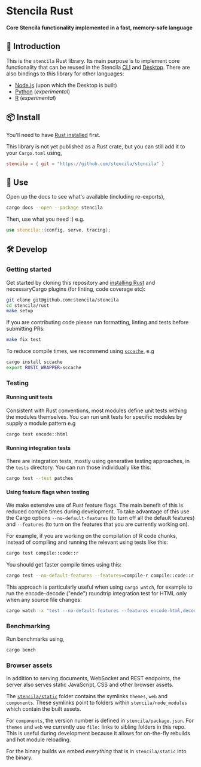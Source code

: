 # Stencila Rust

**Core Stencila functionality implemented in a fast, memory-safe language**

## 🦀 Introduction

This is the `stencila` Rust library. Its main purpose is to implement core functionality that can be reused in the Stencila [CLI](../cli) and [Desktop](../desktop). There are also bindings to this library for other languages:

- [Node.js](../node) (upon which the Desktop is built)
- [Python](../python) (_experimental_)
- [R](../r) (_experimental_)

## 📦 Install

You'll need to have [Rust installed](https://rustup.rs) first.

This library is not yet published as a Rust crate, but you can still add it to your `Cargo.toml` using,

```toml
stencila = { git = "https://github.com/stencila/stencila" }
```

## 🚀 Use

Open up the docs to see what's available (including re-exports),

```bash
cargo docs --open --package stencila
```

Then, use what you need :) e.g.

```rust
use stencila::{config, serve, tracing};
```

## 🛠️ Develop

### Getting started

Get started by cloning this repository and [installing Rust](https://rustup.rs) and necessaryCargo plugins (for linting, code coverage etc):

```sh
git clone git@github.com:stencila/stencila
cd stencila/rust
make setup
```

If you are contributing code please run formatting, linting and tests before submitting PRs:

```sh
make fix test
```

To reduce compile times, we recommend using [`sccache`](https://github.com/mozilla/sccache), e.g

```sh
cargo install sccache
export RUSTC_WRAPPER=sccache
```

### Testing

#### Running unit tests

Consistent with Rust conventions, most modules define unit tests withing the modules themselves. You can run unit tests for specific modules by supply a module pattern e.g

```sh
cargo test encode::html
```

#### Running integration tests

There are integration tests, mostly using generative testing approaches, in the `tests` directory. You can run those individually like this:

```sh
cargo test --test patches
```

#### Using feature flags when testing

We make extensive use of Rust feature flags. The main benefit of this is reduced compile times during development. To take advantage of this use the Cargo options `--no-default-features` (to turn off all the default features) and `--features` (to turn on the features that you are currently working on).

For example, if you are working on the compilation of R code chunks, instead of compiling and running the relevant using tests like this:

```sh
cargo test compile::code::r
```

You should get faster compile times using this:

```sh
cargo test --no-default-features --features=compile-r compile::code::r
```

This approach is particularly useful when using `cargo watch`, for example to run the encode-decode ("ende") roundtrip integration test for HTML only when any source file changes:

```sh
cargo watch -x "test --no-default-features --features encode-html,decode-html --test ende html"
```

### Benchmarking

Run benchmarks using,

```sh
cargo bench
```

### Browser assets

In addition to serving documents, WebSocket and REST endpoints, the server also serves static JavaScript, CSS and other browser assets.

The [`stencila/static`](stencila/static) folder contains the symlinks `themes`, `web` and `components`. These symlinks point to folders within `stencila/node_modules` which contain the built assets.

For `components`, the version number is defined in `stencila/package.json`. For `themes` and `web` we currently use `file:` links to sibling folders in this repo. This is useful during development because it allows for on-the-fly rebuilds and hot module reloading.

For the binary builds we embed _everything_ that is in `stencila/static` into the binary.
